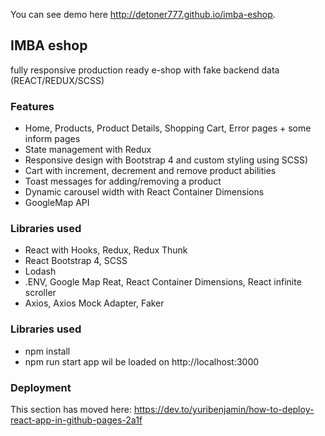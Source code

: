 You can see demo here http://detoner777.github.io/imba-eshop.

## IMBA eshop 
fully responsive production ready e-shop with fake backend data (REACT/REDUX/SCSS)

### Features
- Home, Products, Product Details, Shopping Cart, Error pages + some inform pages
- State management with Redux
- Responsive design with Bootstrap 4 and custom styling using SCSS)
- Cart with increment, decrement and remove product abilities
- Toast messages for adding/removing a product
- Dynamic carousel width with React Container Dimensions
- GoogleMap API

### Libraries used
- React with Hooks, Redux, Redux Thunk
- React Bootstrap 4, SCSS
- Lodash
- .ENV, Google Map Reat, React Container Dimensions, React infinite scroller
- Axios, Axios Mock Adapter, Faker

### Libraries used
- npm install
- npm run start app wil be loaded on http://localhost:3000

### Deployment
This section has moved here: https://dev.to/yuribenjamin/how-to-deploy-react-app-in-github-pages-2a1f


